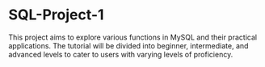 # SQL-Project-1
This project aims to explore various functions in MySQL and their practical applications. The tutorial will be divided into beginner, intermediate, and advanced levels to cater to users with varying levels of proficiency.
